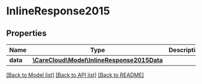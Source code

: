 # InlineResponse2015

## Properties
Name | Type | Description | Notes
------------ | ------------- | ------------- | -------------
**data** | [**\CareCloud\Model\InlineResponse2015Data**](InlineResponse2015Data.md) |  | [optional] 

[[Back to Model list]](../../README.md#documentation-for-models) [[Back to API list]](../../README.md#documentation-for-api-endpoints) [[Back to README]](../../README.md)

